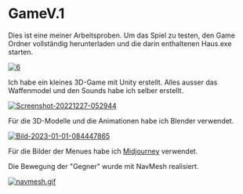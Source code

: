 # GameV.1

Dies ist eine meiner Arbeitsproben. 
Um das Spiel zu testen, den Game Ordner vollständig herunterladen und die darin enthaltenen Haus.exe starten.

<a href="https://ibb.co/S36LVsR"><img src="https://i.ibb.co/sVgBsmy/6.jpg" alt="6" border="0"></a>

Ich habe ein kleines 3D-Game mit Unity erstellt.
Alles ausser das Waffenmodel und den Sounds habe ich selber erstellt.

<a href="https://ibb.co/SrsKYnX"><img src="https://i.ibb.co/ws0KGWN/Screenshot-20221227-052944.png" alt="Screenshot-20221227-052944" border="0"></a>

Für die 3D-Modelle und die Animationen habe ich Blender verwendet.

<a href="https://ibb.co/kQP9J99"><img src="https://i.ibb.co/vZMQhQQ/Bild-2023-01-01-084447865.png" alt="Bild-2023-01-01-084447865" border="0"></a>

Für die Bilder der Menues habe ich [Midjourney](https://www.midjourney.com) verwendet.

Die Bewegung der "Gegner" wurde mit NavMesh realisiert.  

[![navmesh.gif](https://s3.gifyu.com/images/navmesh.gif)](https://gifyu.com/image/Svws7)

